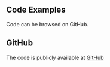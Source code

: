 ## Code Examples

Code can be browsed on GitHub.

## GitHub

The code is publicly available at [GitHub](https://github.com/doublesplash/rad)